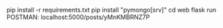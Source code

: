 pip install -r requirements.txt
pip install "pymongo[srv]"
cd web
flask run
POSTMAN: localhost:5000/posts/yMnKMBRNZ7P